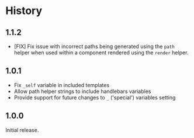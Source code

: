 # History

## 1.1.2

* [FIX] Fix issue with incorrect paths being generated using the `path` helper when used within a component rendered using the `render` helper.

## 1.0.1

* Fix `_self` variable in included templates
* Allow path helper strings to include handlebars variables  
* Provide support for future changes to `_` ('special') variables setting

## 1.0.0

Initial release.
